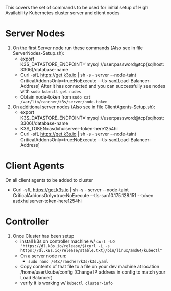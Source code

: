 This covers the set of commands to be used for initial setup of High Availability Kubernetes cluster server and client nodes
# Server Nodes
1. On the first Server node run these commands (Also see in file ServerNodes-Setup.sh):
    - export K3S_DATASTORE_ENDPOINT='mysql://user:password@tcp(sqlhost:3306)/database-name
    -  Curl -sfL https://get.k3s.io | sh -s - server --node-taint CriticalAddonsOnly=true:NoExecute --tls-san[Load-Balancer-Address]
After it has connected and you can successfully see nodes with `sudo kubectl get nodes`
    - Obtain node-token from `sudo cat /var/lib/rancher/k3s/server/node-token`
2. On additional server nodes (Also see in file ClientAgents-Setup.sh):
    - export K3S_DATASTORE_ENDPOINT='mysql://user:password@tcp(sqlhost:3306)/database-name
    - K3S_TOKEN=asdxhuiserver-token-here1254hi
    - Curl -sfL https://get.k3s.io | sh -s - server --node-taint CriticalAddonsOnly=true:NoExecute --tls-san[Load-Balancer-Address]
# Client Agents
On all client agents to be added to cluster
- Curl -sfL https://get.k3s.io | sh -s - server --node-taint CriticalAddonsOnly=true:NoExecute --tls-san10.175.128.151 --token asdxhuiserver-token-here1254hi 

# Controller
1. Once Cluster has been setup
    - install k3s on controller machine w/ `curl -LO "https://dl.k8s.io/release/$(curl -L -s https://dl.k8s.io/release/stable.txt)/bin/linux/amd64/kubectl"`
    - On a server node run:
        - `sudo nano /etc/rancher/k3s/k3s.yaml`
    - Copy contents of that file to a file on your dev machine at location /home/user/.kube/config (Change IP address in config to match your Load Balancer)
    - verify it is working w/ `kubectl cluster-info`
